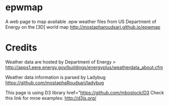 epwmap
======

A web page to map available .epw weather files from US Department of Energy on the [3D] world map
http://mostapharoudsari.github.io/epwmap

Credits
=======
Weather data are hosted by Department of Energy > http://apps1.eere.energy.gov/buildings/energyplus/weatherdata_about.cfm

Weather data information is parsed by Ladybug https://github.com/mostaphaRoudsari/ladybug

This page is using D3 library href="https://github.com/mbostock/D3 Check this link for mroe examples: http://d3js.org/
